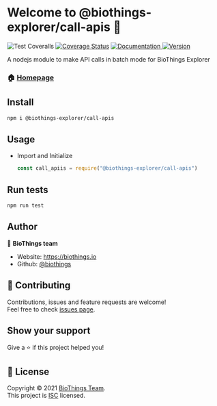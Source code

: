 # Welcome to @biothings-explorer/call-apis 👋

![Test Coveralls](https://github.com/biothings/call-apis.js/workflows/Test%20Coveralls/badge.svg)
[![Coverage Status](https://coveralls.io/repos/github/biothings/call-apis.js/badge.svg)](https://coveralls.io/github/biothings/call-apis.js)
<a href="https://github.com/biothings/call-apis.js#readme" target="_blank">
    <img alt="Documentation" src="https://img.shields.io/badge/documentation-yes-brightgreen.svg" />
  </a>
<a href="https://www.npmjs.com/package/@biothings-explorer/call-apis" target="_blank">
    <img alt="Version" src="https://img.shields.io/npm/v/@biothings-explorer/call-apis.svg">
  </a>

A nodejs module to make API calls in batch mode for BioThings Explorer

### 🏠 [Homepage](https://github.com/biothings/call-apis.js)

## Install

```sh
npm i @biothings-explorer/call-apis
```

## Usage

- Import and Initialize

    ```javascript
    const call_apiis = require("@biothings-explorer/call-apis")
    ```

## Run tests

```sh
npm run test
```

## Author

👤 **BioThings team**

* Website: https://biothings.io
* Github: [@biothings](https://github.com/biothings)

## 🤝 Contributing

Contributions, issues and feature requests are welcome!<br />Feel free to check [issues page](https://github.com/biothings/call-apis.js/issues).

## Show your support

Give a ⭐️ if this project helped you!

## 📝 License

Copyright © 2021 [BioThings Team](https://github.com/biothings).<br />
This project is [ISC](https://github.com/biothings/call-apis.js/blob/main/LICENSE) licensed.